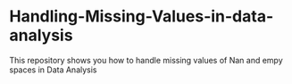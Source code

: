 # Handling-Missing-Values-in-data-analysis
This repository shows you how to handle missing values of Nan and empy spaces in Data Analysis 
